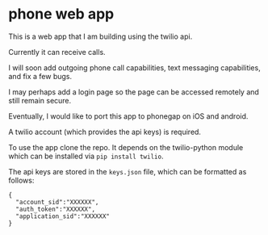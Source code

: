 # phone web app

This is a web app that I am building using the twilio api.

Currently it can receive calls.

I will soon add outgoing phone call capabilities, text messaging capabilities, and fix a few bugs.

I may perhaps add a login page so the page can be accessed remotely and still remain secure.

Eventually, I would like to port this app to phonegap on iOS and android.

A twilio account (which provides the api keys) is required.

To use the app clone the repo. It depends on the twilio-python module which can be installed via ```pip install twilio```.

The api keys are stored in the ```keys.json``` file, which can be formatted as follows:
```
{
  "account_sid":"XXXXXX",
  "auth_token":"XXXXXX",
  "application_sid":"XXXXXX"
}
```



